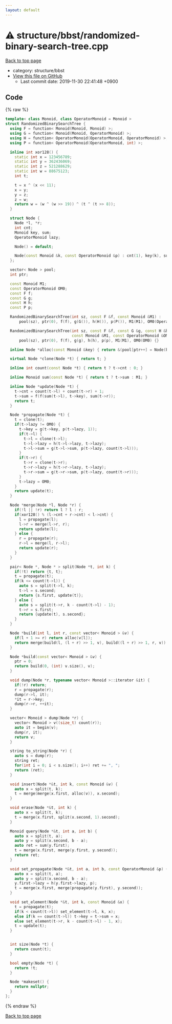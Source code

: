 ```yaml
---
layout: default
---
```


<!-- mathjax config similar to math.stackexchange -->
<script type="text/javascript" async
  src="https://cdnjs.cloudflare.com/ajax/libs/mathjax/2.7.5/MathJax.js?config=TeX-MML-AM_CHTML">
</script>
<script type="text/x-mathjax-config">
  MathJax.Hub.Config({
    TeX: { equationNumbers: { autoNumber: "AMS" }},
    tex2jax: {
      inlineMath: [ ['$','$'] ],
      processEscapes: true
    },
    "HTML-CSS": { matchFontHeight: false },
    displayAlign: "left",
    displayIndent: "2em"
  });
</script>

<script type="text/javascript" src="https://cdnjs.cloudflare.com/ajax/libs/jquery/3.4.1/jquery.min.js"></script>
<script src="https://cdn.jsdelivr.net/npm/jquery-balloon-js@1.1.2/jquery.balloon.min.js" integrity="sha256-ZEYs9VrgAeNuPvs15E39OsyOJaIkXEEt10fzxJ20+2I=" crossorigin="anonymous"></script>
<script type="text/javascript" src="../../../assets/js/copy-button.js"></script>
<link rel="stylesheet" href="../../../assets/css/copy-button.css" />


# :warning: structure/bbst/randomized-binary-search-tree.cpp
<a href="../../../index.html">Back to top page</a>

* category: structure/bbst
* <a href="{{ site.github.repository_url }}/blob/master/structure/bbst/randomized-binary-search-tree.cpp">View this file on GitHub</a>
    - Last commit date: 2019-11-30 22:41:48 +0900




## Code
{% raw %}
```cpp
template< class Monoid, class OperatorMonoid = Monoid >
struct RandomizedBinarySearchTree {
  using F = function< Monoid(Monoid, Monoid) >;
  using G = function< Monoid(Monoid, OperatorMonoid) >;
  using H = function< OperatorMonoid(OperatorMonoid, OperatorMonoid) >;
  using P = function< OperatorMonoid(OperatorMonoid, int) >;

  inline int xor128() {
    static int x = 123456789;
    static int y = 362436069;
    static int z = 521288629;
    static int w = 88675123;
    int t;

    t = x ^ (x << 11);
    x = y;
    y = z;
    z = w;
    return w = (w ^ (w >> 19)) ^ (t ^ (t >> 8));
  }

  struct Node {
    Node *l, *r;
    int cnt;
    Monoid key, sum;
    OperatorMonoid lazy;

    Node() = default;

    Node(const Monoid &k, const OperatorMonoid &p) : cnt(1), key(k), sum(k), lazy(p), l(nullptr), r(nullptr) {}
  };

  vector< Node > pool;
  int ptr;

  const Monoid M1;
  const OperatorMonoid OM0;
  const F f;
  const G g;
  const H h;
  const P p;

  RandomizedBinarySearchTree(int sz, const F &f, const Monoid &M1) :
      pool(sz), ptr(0), f(f), g(G()), h(H()), p(P()), M1(M1), OM0(OperatorMonoid()) {}

  RandomizedBinarySearchTree(int sz, const F &f, const G &g, const H &h, const P &p,
                             const Monoid &M1, const OperatorMonoid &OM0) :
      pool(sz), ptr(0), f(f), g(g), h(h), p(p), M1(M1), OM0(OM0) {}

  inline Node *alloc(const Monoid &key) { return &(pool[ptr++] = Node(key, OM0)); }

  virtual Node *clone(Node *t) { return t; }

  inline int count(const Node *t) { return t ? t->cnt : 0; }

  inline Monoid sum(const Node *t) { return t ? t->sum : M1; }

  inline Node *update(Node *t) {
    t->cnt = count(t->l) + count(t->r) + 1;
    t->sum = f(f(sum(t->l), t->key), sum(t->r));
    return t;
  }

  Node *propagate(Node *t) {
    t = clone(t);
    if(t->lazy != OM0) {
      t->key = g(t->key, p(t->lazy, 1));
      if(t->l) {
        t->l = clone(t->l);
        t->l->lazy = h(t->l->lazy, t->lazy);
        t->l->sum = g(t->l->sum, p(t->lazy, count(t->l)));
      }
      if(t->r) {
        t->r = clone(t->r);
        t->r->lazy = h(t->r->lazy, t->lazy);
        t->r->sum = g(t->r->sum, p(t->lazy, count(t->r)));
      }
      t->lazy = OM0;
    }
    return update(t);
  }

  Node *merge(Node *l, Node *r) {
    if(!l || !r) return l ? l : r;
    if(xor128() % (l->cnt + r->cnt) < l->cnt) {
      l = propagate(l);
      l->r = merge(l->r, r);
      return update(l);
    } else {
      r = propagate(r);
      r->l = merge(l, r->l);
      return update(r);
    }
  }

  pair< Node *, Node * > split(Node *t, int k) {
    if(!t) return {t, t};
    t = propagate(t);
    if(k <= count(t->l)) {
      auto s = split(t->l, k);
      t->l = s.second;
      return {s.first, update(t)};
    } else {
      auto s = split(t->r, k - count(t->l) - 1);
      t->r = s.first;
      return {update(t), s.second};
    }
  }

  Node *build(int l, int r, const vector< Monoid > &v) {
    if(l + 1 >= r) return alloc(v[l]);
    return merge(build(l, (l + r) >> 1, v), build((l + r) >> 1, r, v));
  }

  Node *build(const vector< Monoid > &v) {
    ptr = 0;
    return build(0, (int) v.size(), v);
  }

  void dump(Node *r, typename vector< Monoid >::iterator &it) {
    if(!r) return;
    r = propagate(r);
    dump(r->l, it);
    *it = r->key;
    dump(r->r, ++it);
  }

  vector< Monoid > dump(Node *r) {
    vector< Monoid > v((size_t) count(r));
    auto it = begin(v);
    dump(r, it);
    return v;
  }

  string to_string(Node *r) {
    auto s = dump(r);
    string ret;
    for(int i = 0; i < s.size(); i++) ret += ", ";
    return (ret);
  }

  void insert(Node *&t, int k, const Monoid &v) {
    auto x = split(t, k);
    t = merge(merge(x.first, alloc(v)), x.second);
  }

  void erase(Node *&t, int k) {
    auto x = split(t, k);
    t = merge(x.first, split(x.second, 1).second);
  }

  Monoid query(Node *&t, int a, int b) {
    auto x = split(t, a);
    auto y = split(x.second, b - a);
    auto ret = sum(y.first);
    t = merge(x.first, merge(y.first, y.second));
    return ret;
  }

  void set_propagate(Node *&t, int a, int b, const OperatorMonoid &p) {
    auto x = split(t, a);
    auto y = split(x.second, b - a);
    y.first->lazy = h(y.first->lazy, p);
    t = merge(x.first, merge(propagate(y.first), y.second));
  }

  void set_element(Node *&t, int k, const Monoid &x) {
    t = propagate(t);
    if(k < count(t->l)) set_element(t->l, k, x);
    else if(k == count(t->l)) t->key = t->sum = x;
    else set_element(t->r, k - count(t->l) - 1, x);
    t = update(t);
  }


  int size(Node *t) {
    return count(t);
  }

  bool empty(Node *t) {
    return !t;
  }

  Node *makeset() {
    return nullptr;
  }
};

```
{% endraw %}

<a href="../../../index.html">Back to top page</a>

